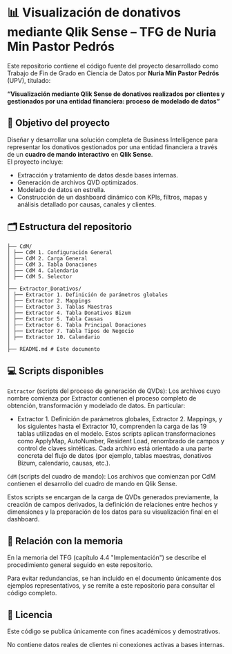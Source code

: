 # 📊 Visualización de donativos mediante Qlik Sense – TFG de Nuria Min Pastor Pedrós

Este repositorio contiene el código fuente del proyecto desarrollado como Trabajo de Fin de Grado en Ciencia de Datos por **Nuria Min Pastor Pedrós** (UPV), titulado:

**“Visualización mediante Qlik Sense de donativos realizados por clientes y gestionados por una entidad financiera: proceso de modelado de datos”**

## 🧩 Objetivo del proyecto

Diseñar y desarrollar una solución completa de Business Intelligence para representar los donativos gestionados por una entidad financiera a través de un **cuadro de mando interactivo** en **Qlik Sense**.  
El proyecto incluye:
- Extracción y tratamiento de datos desde bases internas.
- Generación de archivos QVD optimizados.
- Modelado de datos en estrella.
- Construcción de un dashboard dinámico con KPIs, filtros, mapas y análisis detallado por causas, canales y clientes.

## 🗂 Estructura del repositorio
```
├── CdM/
│ ├── CdM 1. Configuración General
│ ├── CdM 2. Carga General
│ ├── CdM 3. Tabla Donaciones
│ ├── CdM 4. Calendario
│ ├── CdM 5. Selector
│ 
├── Extractor_Donativos/
│ ├── Extractor 1. Definición de parámetros globales
│ ├── Extractor 2. Mappings
│ ├── Extractor 3. Tablas Maestras
│ ├── Extractor 4. Tabla Donativos Bizum
│ ├── Extractor 5. Tabla Causas
│ ├── Extractor 6. Tabla Principal Donaciones
│ ├── Extractor 7. Tabla Tipos de Negocio
│ ├── Extractor 10. Calendario
│ 
├── README.md # Este documento
```

## 💻 Scripts disponibles

`Extractor` (scripts del proceso de generación de QVDs):
Los archivos cuyo nombre comienza por Extractor contienen el proceso completo de obtención, transformación y modelado de datos. En particular:

- Extractor 1. Definición de parámetros globales, Extractor 2. Mappings, y los siguientes hasta el Extractor 10, comprenden la carga de las 19 tablas utilizadas en el modelo.
Estos scripts aplican transformaciones como ApplyMap, AutoNumber, Resident Load, renombrado de campos y control de claves sintéticas. Cada archivo está orientado a una parte concreta del flujo de datos (por ejemplo, tablas maestras, donativos Bizum, calendario, causas, etc.).

`CdM` (scripts del cuadro de mando):
Los archivos que comienzan por CdM contienen el desarrollo del cuadro de mando en Qlik Sense.

Estos scripts se encargan de la carga de QVDs generados previamente, la creación de campos derivados, la definición de relaciones entre hechos y dimensiones y la preparación de los datos para su visualización final en el dashboard.

## 🔗 Relación con la memoria

En la memoria del TFG (capítulo 4.4 "Implementación") se describe el procedimiento general seguido en este repositorio.  

Para evitar redundancias, se han incluido en el documento únicamente dos ejemplos representativos, y se remite a este repositorio para consultar el código completo.

## 📝 Licencia

Este código se publica únicamente con fines académicos y demostrativos. 

No contiene datos reales de clientes ni conexiones activas a bases internas.
